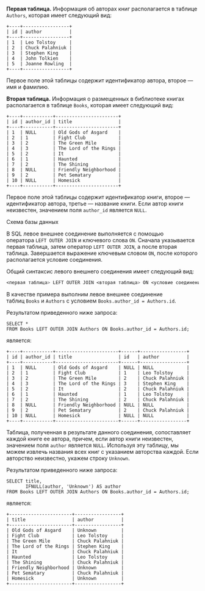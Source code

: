 **Первая таблица.** Информация об авторах книг располагается в таблице `Authors`, которая имеет следующий вид:

```no-highlight
+----+-----------------+
| id | author          |
+----+-----------------+
| 1  | Leo Tolstoy     |
| 2  | Chuck Palahniuk |
| 3  | Stephen King    |
| 4  | John Tolkien    |
| 5  | Joanne Rowling  |
+----+-----------------+
```

Первое поле этой таблицы содержит идентификатор автора, второе — имя и фамилию.

**Вторая таблица.** Информация о размещенных в библиотеке книгах располагается в таблице `Books`, которая имеет следующий вид:

```no-highlight
+----+-----------+-----------------------+
| id | author_id | title                 |
+----+-----------+-----------------------+
| 1  | NULL      | Old Gods of Asgard    |
| 2  | 1         | Fight Club            |
| 3  | 2         | The Green Mile        |
| 4  | 3         | The Lord of the Rings |
| 5  | 2         | It                    |
| 6  | 1         | Haunted               |
| 7  | 2         | The Shining           |
| 8  | NULL      | Friendly Neighborhood |
| 9  | 2         | Pet Sematary          |
| 10 | NULL      | Homesick              |
+----+-----------+-----------------------+
```

Первое поле этой таблицы содержит идентификатор книги, второе — идентификатор автора, третье — название книги. Если автор книги неизвестен, значением поля `author_id` является `NULL`.

Схема базы данных

В SQL левое внешнее соединение выполняется с помощью оператора `LEFT OUTER JOIN` и ключевого слова `ON`. Сначала указывается первая таблица, затем оператор `LEFT OUTER JOIN`, а после вторая таблица. Завершается выражение ключевым словом `ON`, после которого располагается условие соединения.

Общий синтаксис левого внешнего соединения имеет следующий вид:

```css
<первая таблица> LEFT OUTER JOIN <вторая таблица> ON <условие соединения>
```

В качестве примера выполним левое внешнее соединение таблиц `Books` и `Authors` с условием `Books.author_id = Authors.id`.

Результатом приведенного ниже запроса:

```
SELECT *
FROM Books LEFT OUTER JOIN Authors ON Books.author_id = Authors.id;
```

является:

```no-highlight
+----+-----------+-----------------------+------+-----------------+
| id | author_id | title                 | id   | author          |
+----+-----------+-----------------------+------+-----------------+
| 1  | NULL      | Old Gods of Asgard    | NULL | NULL            |
| 2  | 1         | Fight Club            | 1    | Leo Tolstoy     |
| 3  | 2         | The Green Mile        | 2    | Chuck Palahniuk |
| 4  | 3         | The Lord of the Rings | 3    | Stephen King    |
| 5  | 2         | It                    | 2    | Chuck Palahniuk |
| 6  | 1         | Haunted               | 1    | Leo Tolstoy     |
| 7  | 2         | The Shining           | 2    | Chuck Palahniuk |
| 8  | NULL      | Friendly Neighborhood | NULL | NULL            |
| 9  | 2         | Pet Sematary          | 2    | Chuck Palahniuk |
| 10 | NULL      | Homesick              | NULL | NULL            |
+----+-----------+-----------------------+------+-----------------+
```

Таблица, полученная в результате данного соединения, сопоставляет каждой книге ее автора, причем, если автор книги неизвестен, значением поля `author` является `NULL`. Используя эту таблицу, мы можем извлечь названия всех книг с указанием авторства каждой. Если авторство неизвестно, укажем строку `Unknown`.

Результатом приведенного ниже запроса:

```
SELECT title,
       IFNULL(author, 'Unknown') AS author
FROM Books LEFT OUTER JOIN Authors ON Books.author_id = Authors.id;
```

является:

```no-highlight
+-----------------------+-----------------+
| title                 | author          |
+-----------------------+-----------------+
| Old Gods of Asgard    | Unknown         |
| Fight Club            | Leo Tolstoy     |
| The Green Mile        | Chuck Palahniuk |
| The Lord of the Rings | Stephen King    |
| It                    | Chuck Palahniuk |
| Haunted               | Leo Tolstoy     |
| The Shining           | Chuck Palahniuk |
| Friendly Neighborhood | Unknown         |
| Pet Sematary          | Chuck Palahniuk |
| Homesick              | Unknown         |
+-----------------------+-----------------+
```